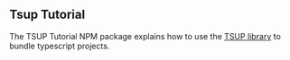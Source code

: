 ## Tsup Tutorial

The TSUP Tutorial NPM package explains how to use the [TSUP library](https://tsup.egoist.dev/) to bundle typescript projects.
